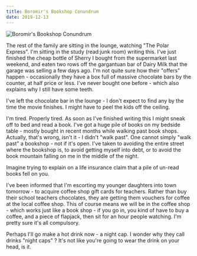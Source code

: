 ```yaml
---
title: Boromir's Bookshop Conundrum
date: 2019-12-13
---
```


![Boromir's Bookshop Conundrum](https://source.unsplash.com/dUPDhdeCN84/1600x900)

The rest of the family are sitting in the lounge, watching "The Polar Express". I'm sitting in the study (read:junk room) writing this. I've just finished the cheap bottle of Sherry I bought from the supermarket last weekend, and eaten two rows off the gargantuan bar of Dairy Milk that the garage was selling a few days ago. I'm not quite sure how their "offers" happen - occasionally they have a box full of massive chocolate bars by the counter, at half price or less. I've never bought one before - which also explains why I still have some teeth.

I've left the chocolate bar in the lounge - I don't expect to find any by the time the movie finishes. I might have to peel the kids off the ceiling.

I'm tired. Properly tired. As soon as I've finished writing this I might sneak off to bed and read a book. I've got a huge pile of books on my bedside table - mostly bought in recent months while walking past book shops. Actually, that's wrong, isn't it - I didn't "walk past". One cannot simply "walk past" a bookshop - not if it's open. I've taken to avoiding the entire street where the bookshop is, to avoid getting myself into debt, or to avoid the book mountain falling on me in the middle of the night.

Imagine trying to explain on a life insurance claim that a pile of un-read books fell on you.

I've been informed that I'm escorting my younger daughters into town tomorrow - to acquire coffee shop gift cards for teachers. Rather than buy their school teachers chocolates, they are getting them vouchers for coffee at the local coffee shop. This of course means we will be in the coffee shop - which works just like a book shop - if you go in, you kind of have to buy a coffee, and a piece of flapjack, then sit for an hour people watching. I'm pretty sure it's all compulsory.

Perhaps I'll go make a hot drink now - a night cap. I wonder why they call drinks "night caps" ? It's not like you're going to wear the drink on your head, is it.